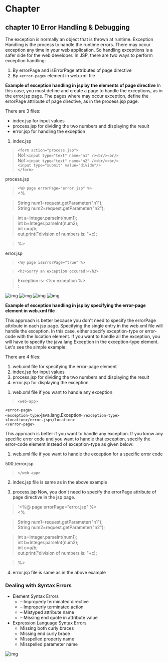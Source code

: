 # Chapter
  ## chapter 10 Error Handling & Debugging

The exception is normally an object that is thrown at runtime. Exception Handling is the process to handle the runtime errors. There may occur exception any time in your web application. So handling exceptions is a safer side for the web developer. In JSP, there are two ways to perform exception handling:

1. By errorPage and isErrorPage attributes of page directive
2. By `<error-page>` element in web.xml file  

**Example of exception handling in jsp by the elements of page directive**
In this case, you must define and create a page to handle the exceptions, as in the error.jsp page. The pages where may occur exception, define the errorPage attribute of page directive, as in the process.jsp page.

There are 3 files:

* index.jsp for input values
* process.jsp for dividing the two numbers and displaying the result
* error.jsp for handling the exception


1. index.jsp    
> `<form action="process.jsp"> `      
 No1:`<input type="text" name="n1" /><br/><br/> `   
 No1:`<input type="text" name="n2" /><br/><br/>`    
 `<input type="submit" value="divide"/>`    
 `</form>  `  




process.jsp

> `<%@ page errorPage="error.jsp" %> `   
 > <%  
  
 >String num1=request.getParameter("n1");  
 String num2=request.getParameter("n2");  
  
 >int a=Integer.parseInt(num1);  
 int b=Integer.parseInt(num2);  
 int c=a/b;  
 out.print("division of numbers is: "+c);  
  
>%>  

error.jsp

> `<%@ page isErrorPage="true" %>`  
  
> `<h3>Sorry an exception occured!</h3> ` 
  
 >Exception is: <%= exception %>  
:


![img](https://static.javatpoint.com/images/jsp/ex1.jpg)
![img](https://static.javatpoint.com/images/jsp/ex2.jpg)
![img](https://static.javatpoint.com/images/jsp/ex3.jpg)
![img](https://static.javatpoint.com/images/jsp/ex4.jpg)




**Example of exception handling in jsp by specifying the error-page element in web.xml file**  

This approach is better because you don't need to specify the errorPage attribute in each jsp page. Specifying the single entry in the web.xml file will handle the exception. In this case, either specify exception-type or error-code with the location element. If you want to handle all the exception, you will have to specify the java.lang.Exception in the exception-type element. Let's see the simple example:

There are 4 files:

1. web.xml file for specifying the error-page element
2. index.jsp for input values
3. process.jsp for dividing the two numbers and displaying the result
4. error.jsp for displaying the exception

1) web.xml file if you want to handle any exception

> `<web-app> `     
  
   `<error-page>`    
  `<exception-type>`java.lang.Exception`</exception-type>`    
  `<location>/error.jsp</location> `   
  `</error-page>`  
   

</web-app>  

This approach is better if you want to handle any exception. If you know any specific error code and you want to handle that exception, specify the error-code element instead of exception-type as given below:

1) web.xml file if you want to handle the exception for a specific error code
<web-app>  
  
 <error-page>  
  <error-code>500</error-code>  
  <location>/error.jsp</location>  
  </error-page>  
  
>`</web-app> `   



2) index.jsp file is same as in the above example  

3) process.jsp
Now, you don't need to specify the errorPage attribute of page directive in the jsp page.


>`<%@ page errorPage="error.jsp" %>  
<%  
  
>String num1=request.getParameter("n1");  
>String num2=request.getParameter("n2");  
  
>int a=Integer.parseInt(num1);  
>int b=Integer.parseInt(num2);  
>int c=a/b;  
> out.print("division of numbers is: "+c);  
  
> %>  

4) error.jsp file is same as in the above example


### Dealing with Syntax Errors
*  Element Syntax Errors
   * – Improperly terminated directive
   * – Improperly terminated action
   * – Mistyped attribute name
   * – Missing end quote in attribute value
* Expression Language Syntax Errors
   * Missing both curly braces
   * Missing end curly brace
   * Misspelled property name
   * Misspelled parameter name


![img](https://www.guru99.com/images/jsp/022916_0803_DebugJSPUsi7.png)


























